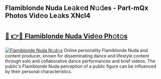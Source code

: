 ## Flamiblonde Nuda Le𝚊k𝚎d N𝚞𝚍es - Part-mQx Photos Vid𝚎o Le𝚊ks XNcI4

# <h2><a href="http://fbbv9j.evod.top/?m=Flamiblonde+Nuda">🔗 👉🔴 Flamiblonde Nuda Vid𝚎o Ph𝚘t𝚘s</a></h2>

[![Flamiblonde Nuda N𝚞d𝚎s](https://i.imgur.com/8V9OHl7.gif)](http://fbbv9j.evod.top/?m=Flamiblonde+Nuda)
Online personality Flamiblonde Nuda and content producer, known for disseminating dance and lifestyle content through solo and collaborative dance performances and brief videos. The public's Flamiblonde Nuda perception of a public figure can be influenced by their personal characteristics. 
